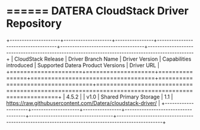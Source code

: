 ======
DATERA CloudStack Driver Repository
======
+---------------------+--------------------+----------------+------------------------------------+-----------------------------------+-------------------------------------------------------------------------------------------------+
| CloudStack Release   | Driver Branch Name | Driver Version | Capabilities introduced | Supported Datera Product Versions | Driver URL |
+=====================+====================+================+====================================+===================================+=================================================================================================+
| 4.5.2 |         | v1.0          | Shared Primary Storage                 | 1.1            | https://raw.githubusercontent.com/Datera/cloudstack-driver/    |
+---------------------+--------------------+----------------+------------------------------------+-----------------------------------+-------------------------------------------------------------------------------------------------+
